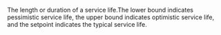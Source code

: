 The length or duration of a service life.The lower bound indicates pessimistic service life, the upper bound indicates optimistic service life, and the setpoint indicates the typical service life.
